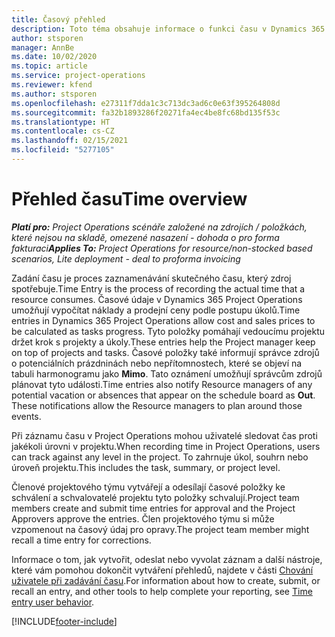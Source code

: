 ```yaml
---
title: Časový přehled
description: Toto téma obsahuje informace o funkci času v Dynamics 365 Project Operations.
author: stsporen
manager: AnnBe
ms.date: 10/02/2020
ms.topic: article
ms.service: project-operations
ms.reviewer: kfend
ms.author: stsporen
ms.openlocfilehash: e27311f7dda1c3c713dc3ad6c0e63f395264808d
ms.sourcegitcommit: fa32b1893286f20271fa4ec4be8fc68bd135f53c
ms.translationtype: HT
ms.contentlocale: cs-CZ
ms.lasthandoff: 02/15/2021
ms.locfileid: "5277105"
---
```

# <a name="time-overview"></a><span data-ttu-id="e7446-103">Přehled času</span><span class="sxs-lookup"><span data-stu-id="e7446-103">Time overview</span></span>

<span data-ttu-id="e7446-104">_**Platí pro:** Project Operations scénáře založené na zdrojích / položkách, které nejsou na skladě, omezené nasazení - dohoda o pro forma fakturaci_</span><span class="sxs-lookup"><span data-stu-id="e7446-104">_**Applies To:** Project Operations for resource/non-stocked based scenarios, Lite deployment - deal to proforma invoicing_</span></span>

<span data-ttu-id="e7446-105">Zadání času je proces zaznamenávání skutečného času, který zdroj spotřebuje.</span><span class="sxs-lookup"><span data-stu-id="e7446-105">Time Entry is the process of recording the actual time that a resource consumes.</span></span> <span data-ttu-id="e7446-106">Časové údaje v Dynamics 365 Project Operations umožňují vypočítat náklady a prodejní ceny podle postupu úkolů.</span><span class="sxs-lookup"><span data-stu-id="e7446-106">Time entries in Dynamics 365 Project Operations allow cost and sales prices to be calculated as tasks progress.</span></span> <span data-ttu-id="e7446-107">Tyto položky pomáhají vedoucímu projektu držet krok s projekty a úkoly.</span><span class="sxs-lookup"><span data-stu-id="e7446-107">These entries help the Project manager keep on top of projects and tasks.</span></span> <span data-ttu-id="e7446-108">Časové položky také informují správce zdrojů o potenciálních prázdninách nebo nepřítomnostech, které se objeví na tabuli harmonogramu jako **Mimo**. Tato oznámení umožňují správcům zdrojů plánovat tyto události.</span><span class="sxs-lookup"><span data-stu-id="e7446-108">Time entries also notify Resource managers of any potential vacation or absences that appear on the schedule board as **Out**. These notifications allow the Resource managers to plan around those events.</span></span>

<span data-ttu-id="e7446-109">Při záznamu času v Project Operations mohou uživatelé sledovat čas proti jakékoli úrovni v projektu.</span><span class="sxs-lookup"><span data-stu-id="e7446-109">When recording time in Project Operations, users can track against any level in the project.</span></span> <span data-ttu-id="e7446-110">To zahrnuje úkol, souhrn nebo úroveň projektu.</span><span class="sxs-lookup"><span data-stu-id="e7446-110">This includes the task, summary, or project level.</span></span>

<span data-ttu-id="e7446-111">Členové projektového týmu vytvářejí a odesílají časové položky ke schválení a schvalovatelé projektu tyto položky schvalují.</span><span class="sxs-lookup"><span data-stu-id="e7446-111">Project team members create and submit time entries for approval and the Project Approvers approve the entries.</span></span> <span data-ttu-id="e7446-112">Člen projektového týmu si může vzpomenout na časový údaj pro opravy.</span><span class="sxs-lookup"><span data-stu-id="e7446-112">The project team member might recall a time entry for corrections.</span></span>

<span data-ttu-id="e7446-113">Informace o tom, jak vytvořit, odeslat nebo vyvolat záznam a další nástroje, které vám pomohou dokončit vytváření přehledů, najdete v části [Chování uživatele při zadávání času](ui-behavior-time.md).</span><span class="sxs-lookup"><span data-stu-id="e7446-113">For information about how to create, submit, or recall an entry, and other tools to help complete your reporting, see [Time entry user behavior](ui-behavior-time.md).</span></span>



[!INCLUDE[footer-include](../includes/footer-banner.md)]